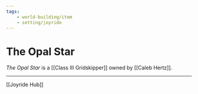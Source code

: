 ```yaml
---
tags:
    - world-building/item 
    - setting/joyride
---
```

# The Opal Star

_The Opal Star_ is a [[Class III Gridskipper]] owned by [[Caleb Hertz]].

---
[[Joyride Hub]]